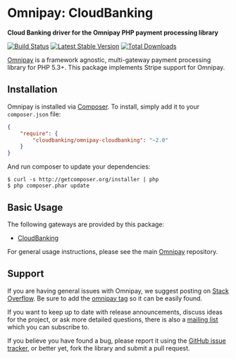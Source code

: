 # Omnipay: CloudBanking

**Cloud Banking driver for the Omnipay PHP payment processing library**

[![Build Status](https://travis-ci.org/spsingh/omnipay-cloudbanking.png?branch=master)](https://travis-ci.org/spsingh/omnipay-cloudbanking)
[![Latest Stable Version](https://poser.pugx.org/coudbanking/omnipay-cloudbanking/version.png)](https://packagist.org/packages/cloudbanking/omnipay-cloudbanking)
[![Total Downloads](https://poser.pugx.org/cloudbanking/omnipay-cloudbanking/d/total.png)](https://packagist.org/packages/omnipay/cloudbanking)

[Omnipay](https://github.com/thephpleague/omnipay) is a framework agnostic, multi-gateway payment
processing library for PHP 5.3+. This package implements Stripe support for Omnipay.

## Installation

Omnipay is installed via [Composer](http://getcomposer.org/). To install, simply add it
to your `composer.json` file:

```json
{
    "require": {
        "cloudbanking/omnipay-cloudbanking": "~2.0"
    }
}
```

And run composer to update your dependencies:

    $ curl -s http://getcomposer.org/installer | php
    $ php composer.phar update

## Basic Usage

The following gateways are provided by this package:

* [CloudBanking ](http://cloudbanking.com.au/)

For general usage instructions, please see the main [Omnipay](https://github.com/thephpleague/omnipay)
repository.


## Support

If you are having general issues with Omnipay, we suggest posting on
[Stack Overflow](http://stackoverflow.com/). Be sure to add the
[omnipay tag](http://stackoverflow.com/questions/tagged/omnipay) so it can be easily found.

If you want to keep up to date with release announcements, discuss ideas for the project,
or ask more detailed questions, there is also a [mailing list](https://groups.google.com/forum/#!forum/omnipay) which
you can subscribe to.

If you believe you have found a bug, please report it using the [GitHub issue tracker](https://github.com/thephpleague/omnipay-stripe/issues),
or better yet, fork the library and submit a pull request.
